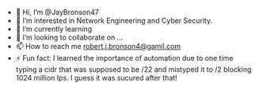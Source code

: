 - 👋 Hi, I’m @JayBronson47
- 👀 I’m interested in Network Engineering and Cyber Security.
- 🌱 I’m currently learning 
- 💞️ I’m looking to collaborate on ...
- 📫 How to reach me robert.j.bronson4@gamil.com
- ⚡ Fun fact: I learned the importance of automation due to one time typing a cidr that was supposed to be /22 and mistyped it to /2 blocking 1024 million Ips. I guess it was sucured after that!

<!---
JayBronson47/JayBronson47 is a ✨ special ✨ repository because its `README.md` (this file) appears on your GitHub profile.
You can click the Preview link to take a look at your changes.
--->
